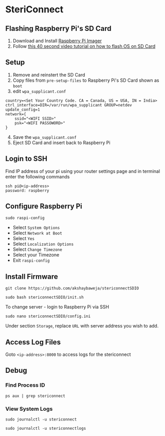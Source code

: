 # SteriConnect

## Flashing Raspberry Pi's SD Card
1. Download and Install [Raspberry Pi Imager](https://www.raspberrypi.org/software/)
2. Follow [this 40 second video tutorial on how to flash OS on SD Card](https://www.youtube.com/watch?v=J024soVgEeM)

## Setup
1. Remove and reinstert the SD Card
2. Copy files from ```pre-setup-files``` to Raspberry Pi's SD Card shown as ```boot```
3. edit ```wpa_supplicant.conf```
```
country=<Set Your Country Code. CA = Canada, US = USA, IN = India>
ctrl_interface=DIR=/var/run/wpa_supplicant GROUP=netdev
update_config=1
network={
    ssid="<WIFI SSID>"
    psk="<WIFI PASSOWORD>"
}
```
4. Save the ```wpa_supplicant.conf```
5. Eject SD Card and insert back to Raspberry Pi

## Login to SSH
Find IP address of your pi using your router settings page and in terminal enter the following commands
```
ssh pi@<ip-address>
password: raspberry
```

## Configure Raspberry Pi
```
sudo raspi-config
```
* Select ```System Options```
* Select ```Network at Boot```
* Select ```Yes```
* Select ```Localization Options```
* Select ```Change Timezone```
* Select your Timezone
* Exit ```raspi-config```

## Install Firmware
```
git clone https://github.com/akshaybaweja/stericonnectSDIO
```

```
sudo bash stericonnectSDIO/init.sh
```

To change server - login to Raspberry Pi via SSH
```
sudo nano stericonnectSDIO/config.ini
```
Under section ```Storage```, replace ```URL``` with server address you wish to add.

## Access Log Files
Goto ```<ip-address>:8000``` to access logs for the stericonnect

## Debug
### Find Process ID
```
ps aux | grep stericonnect 
```
### View System Logs
```
sudo journalctl -u stericonnect
```
```
sudo journalctl -u stericonnectlogs
```